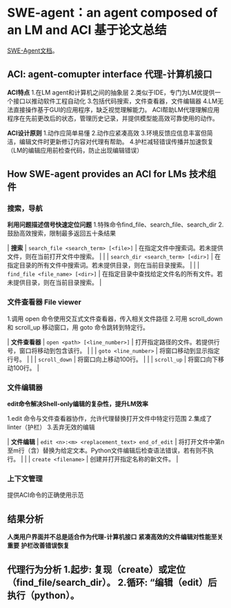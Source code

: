 
# SWE-agent：an agent composed of an LM and ACI  基于论文总结
[SWE-Agent文档](https://swe-agent.com)。



## ACI: agent-comupter interface 代理-计算机接口

**ACI特点** 
1.在LM agent和计算机之间的抽象层
2.类似于IDE，专门为LM优提供一个接口以推动软件工程自动化
3.包括代码搜索，文件查看器，文件编辑器
4.LM无法直接操作基于GUI的应用程序，缺乏视觉理解能力。
ACI帮助LM代理理解应用程序在先前更改后的状态，管理历史记录，并提供模型能高效可靠使用的动作。

**ACI设计原则**
1.动作应简单易懂
2.动作应紧凑高效
3.环境反馈应信息丰富但简洁，编辑文件时更新修订内容对代理有帮助。
4.护栏减轻错误传播并加速恢复（LM的编辑应用前检查代码，防止出现编辑错误）
 
## How SWE-agent provides an ACI for LMs  技术组件

### **搜索，导航**  

**利用问题描述信号快速定位问题**
1.特殊命令find_file、search_file、search_dir
2.鼓励高效搜索，限制最多返回五十条结果

| **搜索** | `search_file <search_term> [<file>]`     | 在指定文件中搜索词。若未提供文件，则在当前打开文件中搜索。                                   |
|            | `search_dir <search_term> [<dir>]`       | 在指定目录的所有文件中搜索词。若未提供目录，则在当前目录搜索。                               |
|            | `find_file <file_name> [<dir>]`          | 在指定目录中查找给定文件名的所有文件。若未提供目录，则在当前目录搜索。                       |


### **文件查看器  File viewer**
1.调用 open 命令使用交互式文件查看器，传入相关文件路径
2.可用 scroll_down 和 scroll_up 移动窗口，用 goto 命令跳转到特定行。

| **文件查看器** | `open <path> [<line_number>]`            | 打开指定路径的文件。若提供行号，窗口将移动到包含该行。                                       |
|            | `goto <line_number>`                     | 将窗口移动到显示指定行号。                                                                   |
|            | `scroll_down`                            | 将窗口向上移动100行。                                                                        |
|            | `scroll_up`                              | 将窗口向下移动100行。                                                                        |


### **文件编辑器**

**edit命令解决Shell-only编辑的复杂性，提升LM效率**

1.edit 命令与文件查看器协作，允许代理替换打开文件中特定行范围
2.集成了linter（护栏） 
3.丢弃无效的编辑

| **文件编辑** | `edit <n>:<m> <replacement_text> end_of_edit` | 将打开文件中第n至m行（含）替换为给定文本。Python文件编辑后检查语法错误，若有则不执行。 |
|            | `create <filename>`                      | 创建并打开指定名称的新文件。                                                                 |



### **上下文管理**
提供ACI命令的正确使用示范

## 结果分析

**人类用户界面并不总是适合作为代理-计算机接口**
**紧凑高效的文件编辑对性能至关重要**
**护栏改善错误恢复**

**代理行为分析**
1.起步: 复现（create）或定位（find_file/search_dir）。
2.循环: “编辑（edit）后执行（python）。
---
